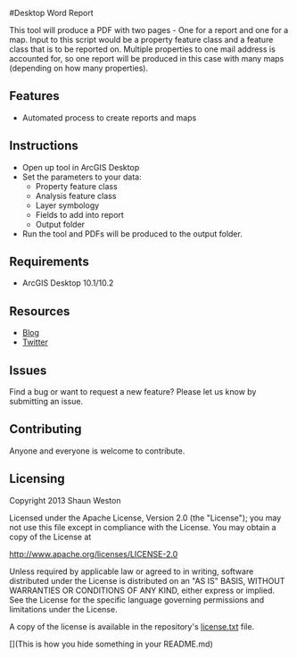 #Desktop Word Report

This tool will produce a PDF with two pages - One for a report and one for a map. Input to this script would be a property feature class and a feature class that is to be reported on. Multiple properties to one mail address is accounted for, so one report will be produced in this case with many maps (depending on how many properties).


## Features
* Automated process to create reports and maps

## Instructions
* Open up tool in ArcGIS Desktop
* Set the parameters to your data:
	* Property feature class
	* Analysis feature class
	* Layer symbology
	* Fields to add into report
	* Output folder
* Run the tool and PDFs will be produced to the output folder.

## Requirements

* ArcGIS Desktop 10.1/10.2

## Resources

* [Blog](http://westonelli.wordpress.com)
* [Twitter](https://twitter.com/Westonelli)


## Issues

Find a bug or want to request a new feature?  Please let us know by submitting an issue.

## Contributing

Anyone and everyone is welcome to contribute. 

## Licensing
Copyright 2013 Shaun Weston

Licensed under the Apache License, Version 2.0 (the "License");
you may not use this file except in compliance with the License.
You may obtain a copy of the License at

   http://www.apache.org/licenses/LICENSE-2.0

Unless required by applicable law or agreed to in writing, software
distributed under the License is distributed on an "AS IS" BASIS,
WITHOUT WARRANTIES OR CONDITIONS OF ANY KIND, either express or implied.
See the License for the specific language governing permissions and
limitations under the License.

A copy of the license is available in the repository's [license.txt]( https://raw.github.com/alaframboise/rockstar-repo-template/master/license.txt) file.

[](This is how you hide something in your README.md)